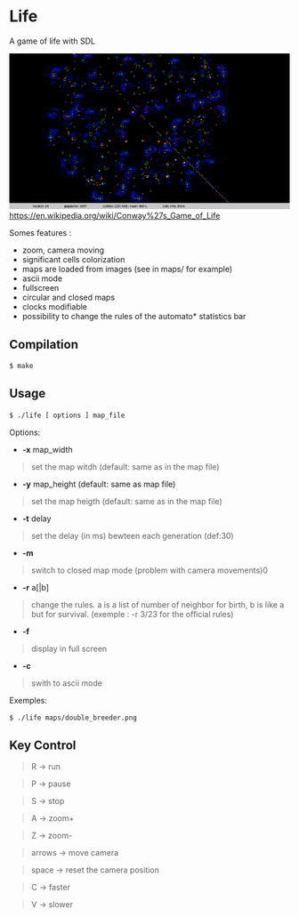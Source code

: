 Life
====

A game of life with SDL

![Alt text](./example.png "")
https://en.wikipedia.org/wiki/Conway%27s_Game_of_Life

Somes features :
* zoom, camera moving
* significant cells colorization
* maps are loaded from images (see in maps/ for example)
* ascii mode
* fullscreen
* circular and closed maps
* clocks modifiable
* possibility to change the rules of the automato* statistics bar

Compilation
-----------
~~~bash
$ make

~~~

Usage
-----
~~~bash
$ ./life [ options ] map_file
~~~

Options:
* __-x__ map_width

>set the map witdh (default: same as in the map file)

* __-y__ map_height (default: same as map file)

>set the map heigth (default: same as in the map file)

* __-t__ delay

>set the delay (in ms) bewteen each generation (def:30)

* __-m__

>switch to closed map mode (problem with camera movements)0

* __-r__ a[|b]

>change the rules. a is a list of number of neighbor for birth, b is like a but for survival. (exemple : -r 3/23 for the official rules)     

* __-f__

>display in full screen

* __-c__

>swith to ascii mode


Exemples:
~~~bash
$ ./life maps/double_breeder.png 
~~~

Key Control
-----------
> R -> run

> P -> pause

> S -> stop

> A -> zoom+

> Z -> zoom-

> arrows -> move camera

> space -> reset the camera position

> C -> faster

> V -> slower

